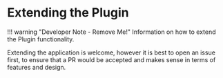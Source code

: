 # Extending the Plugin

!!! warning "Developer Note - Remove Me!"
    Information on how to extend the Plugin functionality.

Extending the application is welcome, however it is best to open an issue first, to ensure that a PR would be accepted and makes sense in terms of features and design.
